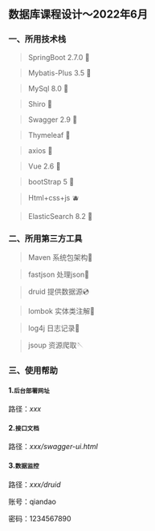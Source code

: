 ## 数据库课程设计～2022年6月

### 一、所用技术栈

> SpringBoot 2.7.0 🍏

> Mybatis-Plus 3.5 🍎

> MySql 8.0 🍑

> Shiro 🍋

> Swagger 2.9 🍊

> Thymeleaf 🍐

> axios 🍉

> Vue 2.6 🍒

>bootStrap 5 🍓

> Html+css+js 🫐

> ElasticSearch 8.2 🥥 



### 二、所用第三方工具

> Maven 系统包架构🥁

> fastjson  处理json🌊

> druid  提供数据源💿

> lombok  实体类注解🚀

> log4j  日志记录📝

> jsoup 资源爬取🪡


### 三、使用帮助

#### 1.`后台部署网址`

路径：_xxx_

#### 2.`接口文档`

路径：_xxx/swagger-ui.html_

#### 3.`数据监控`

路径：_xxx/druid_

账号：qiandao

密码：1234567890
